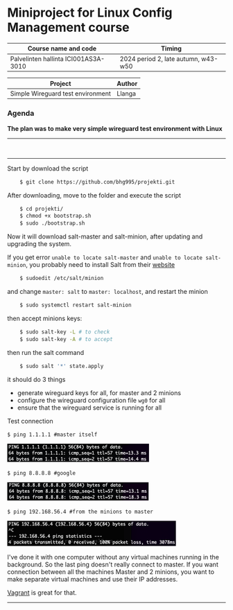 # Miniproject for Linux Config Management course

| Course name and code | Timing 
|----------|---------|
| Palvelinten hallinta ICI001AS3A-3010     | 2024 period 2, late autumn, w43-w50 | 

| Project | Author |
|---------|---------|
| Simple Wireguard test environment | Llanga

### Agenda

**The plan was to make very simple wireguard test environment with Linux**

<hr>
<br>
<hr>

Start by download the script
```bash
	$ git clone https://github.com/bhg995/projekti.git
```
After downloading, move to the folder and execute the script
```bash
	$ cd projekti/
	$ chmod +x bootstrap.sh 
	$ sudo ./bootstrap.sh 
```
Now it will download salt-master and salt-minion, after updating and upgrading the system. 

If you get error `unable to locate salt-master` and `unable to locate salt-minion`, you probably need to install Salt from their [website](https://docs.saltproject.io/salt/install-guide/en/latest/)
```bash
	$ sudoedit /etc/salt/minion
```
and change `master: salt` to `master: localhost`, and restart the minion
```bash
	$ sudo systemctl restart salt-minion
```
then accept minions keys:
```bash
	$ sudo salt-key -L # to check
	$ sudo salt-key -A # to accept
```
then run the salt command
```bash
	$ sudo salt '*' state.apply
```
it should do 3 things

- generate wireguard keys for all, for master and 2 minions
- configure the wireguard configuration file `wg0` for all
- ensure that the wireguard service is running for all

Test connection

	$ ping 1.1.1.1 #master itself
 
 ![firstTest](https://github.com/bhg995/paha/blob/main/ias/1.1.1.1.png?raw=true)
 
 	$ ping 8.8.8.8 #google

![secondTest](https://github.com/bhg995/paha/blob/main/ias/8.8.8.8.png?raw=true)

  	$ ping 192.168.56.4 #from the minions to master

![lastTest](https://github.com/bhg995/paha/blob/main/ias/192.1.png?raw=true)

I've done it with one computer without any virtual machines running in the background. So the last ping doesn't really connect to master. If you want connection between all the machines Master and 2 minions, you want to make separate virtual machines and use their IP addresses. 

[Vagrant](https://developer.hashicorp.com/vagrant/install) is great for that.


<hr>

